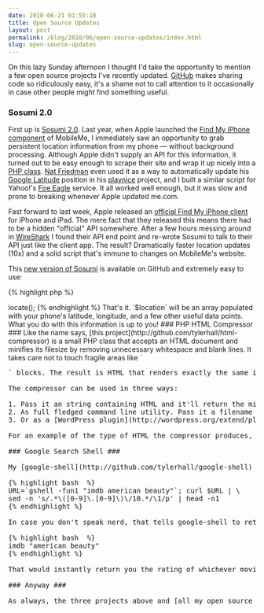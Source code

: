 ```yaml
---
date: 2010-06-21 01:55:18
title: Open Source Updates
layout: post
permalink: /blog/2010/06/open-source-updates/index.html
slug: open-source-updates
---
```

On this lazy Sunday afternoon I thought I'd take the opportunity to mention a few open source projects I've recently updated. [GitHub](http://github.com/tylerhall/) makes sharing code so ridiculously easy, it's a shame not to call attention to it occasionally in case other people might find something useful.

### Sosumi 2.0 ###

First up is [Sosumi 2.0](http://github.com/tylerhall/sosumi). Last year, when Apple launched the [Find My iPhone component](http://www.apple.com/mobileme/features/find-my-iphone.html) of MobileMe, I immediately saw an opportunity to grab persistent location information from my phone &mdash; without background processing. Although Apple didn't supply an API for this information, it turned out to be easy enough to scrape their site and wrap it up nicely into a [PHP class](http://clickontyler.com/blog/2009/06/sosumi-a-mobileme-scraper/). [Nat Friedman](http://nat.org/) even used it as a way to automatically update his [Google Latitude](http://www.google.com/latitude/intro.html) position in his [playnice](http://nat.org/blog/2009/08/playnice-google-apple/) project, and I built a similar script for Yahoo!'s [Fire Eagle](http://fireeagle.yahoo.net/) service. It all worked well enough, but it was slow and prone to breaking whenever Apple updated me.com.

Fast forward to last week, Apple released an [official Find My iPhone client](http://www.apple.com/mobileme/news/2010/06/find-my-iphone-gets-an-update.html) for iPhone and iPad. The mere fact that they released this means there had to be a hidden "official" API somewhere. After a few hours messing around in [WireShark](http://www.wireshark.org/) I found their API end point and re-wrote Sosumi to talk to their API just like the client app. The result? Dramatically faster location updates (10x) and a solid script that's immune to changes on MobileMe's website.

This [new version of Sosumi](http://github.com/tylerhall/sosumi) is available on GitHub and extremely easy to use:

{% highlight php  %}
<?PHP
include 'class.sosumi.php';
$ssm = new Sosumi('your-username', 'your-password');
$location = $ssm->locate();
{% endhighlight %}

That's it. `$location` will be an array populated with your phone's latitude, longitude, and a few other useful data points. What you do with this information is up to you!

### PHP HTML Compressor ###

Like the name says, [this project](http://github.com/tylerhall/html-compressor) is a small PHP class that accepts an HTML document and minifies its filesize by removing unnecessary whitespace and blank lines. It takes care not to touch fragile areas like `<pre>` blocks. The result is HTML that renders exactly the same in the browser but (in my testing) can be up to 15% smaller. In today's increasingly mobile world, every byte over the wire counts &mdash; and this is a simple way to speed up your page load times.

The compressor can be used in three ways:

1. Pass it an string containing HTML and it'll return the minified version.
2. As full fledged command line utility. Pass it a filename or pipe content to it via stdin and it will send the minified version back over stdout. This is super useful for adding automatic compression into your deploy/build scripts.
3. Or as a [WordPress plugin](http://wordpress.org/extend/plugins/wp-html-compressor/) that automatically minifies all of your posts and pages. Combine it with [wp-super-cache](http://wordpress.org/extend/plugins/wp-super-cache/) and you're well on your way to a speedy site &mdash; even on a shared host.

For an example of the type of HTML the compressor produces, just take a look at the HTML source of this site. Every page is piped through the compressor before being saved as a static file on my server.

### Google Search Shell ###

My [google-shell](http://github.com/tylerhall/google-shell) project is another small command line utility. It's a simple interface to Google's search results that talks to their [AJAX Search API](http://code.google.com/apis/ajaxsearch/). It lets you easily pull down the top results for any query &mdash; including the result's URL, title, and a brief abstract from the page. It has quite a few options that allow you to customize the output to be either human readable or digestible to other scripts. For example, here's an *ugly*, *ugly* shell command that shows off the power of what having Google at your fingertips can do:

{% highlight bash  %}
URL=`gshell -fun1 "imdb american beauty"`; curl $URL | \
sed -n 's/.*\([0-9]\.[0-9]\)\/10.*/\1/p' | head -n1
{% endhighlight %}

In case you don't speak nerd, that tells google-shell to return only the URL of the first result for the query "imdb american beauty". In other words, the same thing as Google's "I'm Feeling Lucky" option. It then takes that URL, downloads it, and pipes it through a messy `sed` and `head` command that extracts the IMDB rating for _American Beauty_. Granted, that's quite a lot to type &mdash; especially considering you could open a web browser and google it yourself much faster. However, if you were to add that long command as an alias in your Bash profile. you could very quickly write a command like

{% highlight bash  %}
imdb "american beauty"
{% endhighlight %}

That would instantly return you the rating of whichever movie you specify. Nerdy, but cool, right?

### Anyway ###

As always, the three projects above and [all my open source code](http://github.com/tylerhall/) are available on GitHub. Hopefully you'll find something useful. If you do, I'd love to [hear about it](http://clickontyler.com/contact/) &mdash; and I always welcome bug fixes and other contributions.
